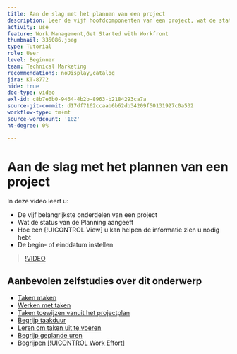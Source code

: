 ```yaml
---
title: Aan de slag met het plannen van een project
description: Leer de vijf hoofdcomponenten van een project, wat de status betekent, hoe een [!UICONTROL View] u kan helpen relevante informatie zien en hoe u de begin- of einddatum kunt instellen.
activity: use
feature: Work Management,Get Started with Workfront
thumbnail: 335086.jpeg
type: Tutorial
role: User
level: Beginner
team: Technical Marketing
recommendations: noDisplay,catalog
jira: KT-8772
hide: true
doc-type: video
exl-id: c8b7e6b0-9464-4b2b-8963-b2184293ca7a
source-git-commit: d17df7162ccaab6b62db34209f50131927c0a532
workflow-type: tm+mt
source-wordcount: '102'
ht-degree: 0%

---
```


# Aan de slag met het plannen van een project

In deze video leert u:

* De vijf belangrijkste onderdelen van een project
* Wat de status van de Planning aangeeft
* Hoe een [!UICONTROL View] u kan helpen de informatie zien u nodig hebt
* De begin- of einddatum instellen

>[!VIDEO](https://video.tv.adobe.com/v/3448573/?quality=12&learn=on&enablevpops&captions=dut)

## Aanbevolen zelfstudies over dit onderwerp

* [Taken maken](/help/manage-work/tasks/how-to-create-tasks.md)
* [Werken met taken](/help/manage-work/tasks/work-with-tasks.md)
* [Taken toewijzen vanuit het projectplan](/help/manage-work/tasks/assign-tasks-from-the-project-plan.md)
* [Begrijp taakduur](/help/manage-work/tasks/understand-task-durations.md)
* [Leren om taken uit te voeren](/help/manage-work/tasks/learn-to-sequence-tasks.md)
* [Begrijp geplande uren](/help/manage-work/tasks/understand-planned-hours.md)
* [Begrijpen [!UICONTROL Work Effort]](/help/manage-work/tasks/understand-work-effort.md)
